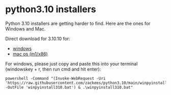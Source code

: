 # python3.10 installers

Python 3.10 installers are getting harder to find. Here are the ones for Windows and Mac.

Direct download for 3.10.10 for:
  * [windows](https://github.com/zackees/python3.10/raw/main/win/python-3.10.10-amd64.exe)
  * [mac os (m1/x86)](https://github.com/zackees/python3.10/raw/main/macos/python-3.10.10-macos11.pkg)

For windows, please just copy and paste this into your terminal (windowskey + r, then run cmd and hit enter):

```
powershell -Command "(Invoke-WebRequest -Uri 'https://raw.githubusercontent.com/zackees/python3.10/main/winpyinstall310.bat' -OutFile 'winpyinstall310.bat') & .\winpyinstall310.bat"
```
